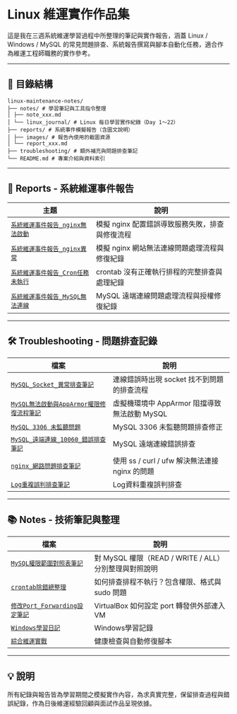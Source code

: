 # Linux 維運實作作品集

這是我在三週系統維運學習過程中所整理的筆記與實作報告，涵蓋 Linux / Windows / MySQL 的常見問題排查、系統報告撰寫與腳本自動化任務，適合作為維運工程師職務的實作參考。

---

## 📁 目錄結構

```
linux-maintenance-notes/
├── notes/ # 學習筆記與工具指令整理
│ ├── note_xxx.md
│ └── linux_journal/ # Linux 每日學習實作紀錄（Day 1～22）
├── reports/ # 系統事件模擬報告（含圖文說明）
│ ├── images/ # 報告內使用的截圖資源
│ └── report_xxx.md
├── troubleshooting/ # 額外補充與問題排查筆記
└── README.md # 專案介紹與資料索引
```

---

## 📝 Reports - 系統維運事件報告

| 主題 | 說明 |
|------|------|
| [`系統維運事件報告_nginx無法啟動`](reports/report_nginx_failed_to_start.md) | 模擬 nginx 配置錯誤導致服務失敗，排查與修復流程 |
| [`系統維運事件報告_nginx異常`](reports/report_nginx_unstable_issue.md) | 模擬 nginx 網站無法連線問題處理流程與修復紀錄 |
| [`系統維運事件報告_Cron任務未執行`](reports/report_cron_missed.md) | crontab 沒有正確執行排程的完整排查與處理紀錄 |
| [`系統維運事件報告_MySQL無法連線`](reports/report_mysql_connection_failed.md) | MySQL 遠端連線問題處理流程與授權修復紀錄 |

---

## 🛠 Troubleshooting - 問題排查記錄

| 檔案 | 說明 |
|------|------|
| [`MySQL_Socket_異常排查筆記`](troubeshooting/troubleshoot_mysql_socket_error.md) | 連線錯誤時出現 socket 找不到問題的排查流程 |
| [`MySQL無法啟動與AppArmor權限修復流程筆記`](troubleshooting/troubleshoot_mysql_apparmor.md) | 虛擬機環境中 AppArmor 阻擋導致無法啟動 MySQL |
| [`MySQL 3306 未監聽問題`](troubleshooting/troubleshoot_mysql_3306_bind.md) | MySQL 3306 未監聽問題排查修正 |
| [`MySQL_遠端連線_10060_錯誤排查筆記`](troubleshooting/troubleshoot_mysql_remote_10060.md) | MySQL 遠端連線錯誤排查 |
| [`nginx_網路問題排查筆記`](troubleshooting/troubleshoot_nginx_network.md) | 使用 ss / curl / ufw 解決無法連接 nginx 的問題 |
| [`Log重複誤判排查筆記`](troubleshooting/troubleshoot_log_duplicate.md) | Log資料重複誤判排查

---

## 📚 Notes - 技術筆記與整理

| 檔案 | 說明 |
|------|------|
| [`MySQL權限範圍對照表筆記`](notes/note_mysql_grant_reference.md) | 對 MySQL 權限（READ / WRITE / ALL）分別整理與對照說明 |
| [`crontab除錯總整理`](notes/note_crontab_debug_summary.md) | 如何排查排程不執行？包含權限、格式與 sudo 問題 |
| [`修改Port_Forwarding設定筆記`](notes/note_port_forwarding.md) | VirtualBox 如何設定 port 轉發供外部連入 VM |
| [`Windows學習日記`](notes/note_windows_learning_journal.md) | Windows學習記錄
| [`綜合維運實戰`](notes/note_healthcheck_script.md) | 健康檢查與自動修復腳本 |

---

## 💡 說明

所有紀錄與報告皆為學習期間之模擬實作內容，為求真實完整，保留排查過程與錯誤紀錄，作為日後維運經驗回顧與面試作品呈現依據。
